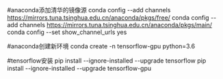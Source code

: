 #anaconda添加清华的镜像源
conda config --add channels https://mirrors.tuna.tsinghua.edu.cn/anaconda/pkgs/free/
conda config --add channels https://mirrors.tuna.tsinghua.edu.cn/anaconda/pkgs/main/
conda config --set show_channel_urls yes

#anaconda创建新环境
conda create -n tensorflow-gpu python=3.6

#tensorflow安装
pip install --ignore-installed --upgrade tensorflow
pip install --ignore-installed --upgrade tensorflow-gpu
